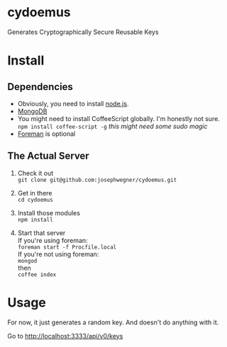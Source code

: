 cydoemus
========

Generates Cryptographically Secure Reusable Keys

# Install

## Dependencies
- Obviously, you need to install [node.js](http://nodejs.org).
- [MongoDB](http://www.mongodb.org/)
- You might need to install CoffeeScript globally.  I'm honestly not sure.
`npm install coffee-script -g` *this might need some sudo magic*
- [Foreman](https://github.com/ddollar/foreman) is optional


## The Actual Server
1. Check it out  
`git clone git@github.com:josephwegner/cydoemus.git`

2. Get in there  
`cd cydoemus`

3. Install those modules  
`npm install`

4. Start that server   
If you're using foreman:  
`foreman start -f Procfile.local`  
If you're not using foreman:  
`mongod`   
then  
`coffee index`  

# Usage
For now, it just generates a random key.  And doesn't do anything with it.

Go to [http://localhost:3333/api/v0/keys](http://localhost:3333/api/v0/keys)
